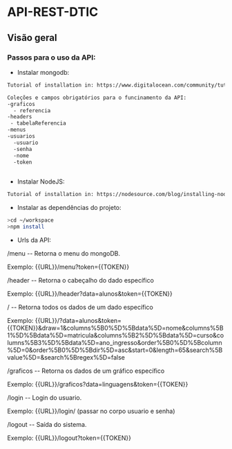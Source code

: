 # API-REST-DTIC

## Visão geral ##

### Passos para o uso da API: ###

* Instalar mongodb:
```bash
Tutorial of installation in: https://www.digitalocean.com/community/tutorials/how-to-install-mysql-on-ubuntu-16-04

Coleções e campos obrigatórios para o funcinamento da API: 
-graficos
  - referencia
-headers
 - tabelaReferencia
-menus
-usuarios
  -usuario
  -senha
  -nome
  -token
  
```

* Instalar NodeJS:
```bash
Tutorial of installation in: https://nodesource.com/blog/installing-node-js-tutorial-ubuntu/
```

* Instalar as dependências do projeto:
```bash
>cd ~/workspace
>npm install 
```


* Urls da API:

/menu -- Retorna o menu do mongoDB.

Exemplo: {{URL}}/menu?token={{TOKEN}}

/header -- Retorna o cabeçalho do dado específico

Exemplo: {{URL}}/header?data=alunos&token={{TOKEN}}

/ -- Retorna todos os dados de um dado específico

Exemplo: {{URL}}/?data=alunos&token={{TOKEN}}&draw=1&columns%5B0%5D%5Bdata%5D=nome&columns%5B1%5D%5Bdata%5D=matricula&columns%5B2%5D%5Bdata%5D=curso&columns%5B3%5D%5Bdata%5D=ano_ingresso&order%5B0%5D%5Bcolumn%5D=0&order%5B0%5D%5Bdir%5D=asc&start=0&length=65&search%5Bvalue%5D=&search%5Bregex%5D=false

/graficos -- Retorna os dados de um gráfico específico

Exemplo: {{URL}}/graficos?data=linguagens&token={{TOKEN}}

/login -- Login do usuario.

Exemplo: {{URL}}/login/ (passar no corpo usuario e senha)

/logout -- Saída do sistema.

Exemplo: {{URL}}/logout?token={{TOKEN}}




